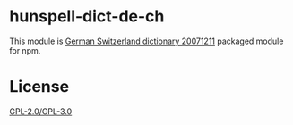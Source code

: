 # hunspell-dict-de-ch

This module is [German Switzerland dictionary 20071211](https://j3e.de/ispell/igerman98/index_en.html) packaged module for npm.

# License

[GPL-2.0/GPL-3.0](https://github.com/kwonoj/hunspell-dict/blob/master/packages/de-ch/LICENSE)